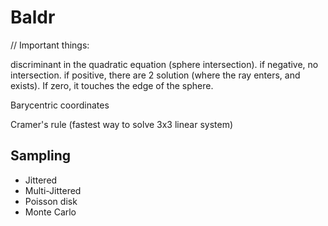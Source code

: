 # Baldr

// Important things:

discriminant in the quadratic equation (sphere intersection).
if negative, no intersection. if positive, there are 2 solution (where the ray enters, and exists). If zero, it touches the edge of the sphere.

Barycentric coordinates

Cramer's rule (fastest way to solve 3x3 linear system)

## Sampling
 - Jittered
 - Multi-Jittered 
 - Poisson disk
 - Monte Carlo

 
